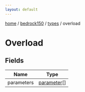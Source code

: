 ```yaml
---
layout: default
---
```


[home](/)  /  [bedrock150](/protocol/bedrock150)  /  [types](/protocol/bedrock150/types)  /  overload

# Overload

## Fields

Name | Type
---|---
parameters | [parameter](/protocol/bedrock150/types/parameter)[]

